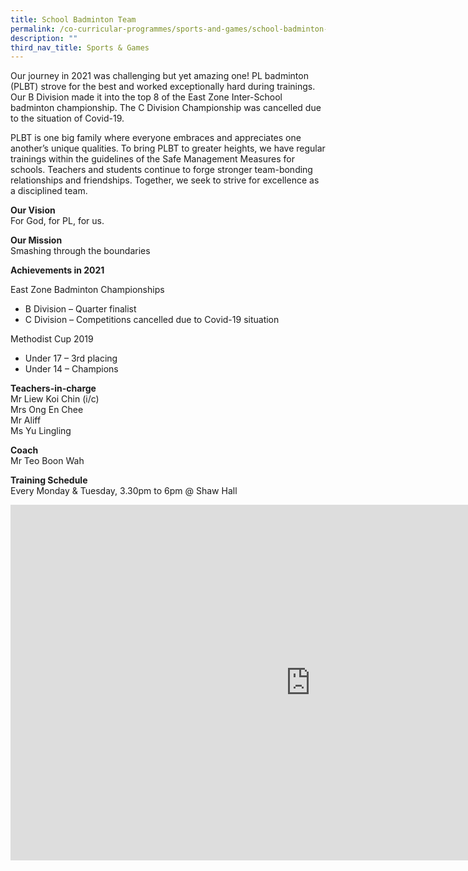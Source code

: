 ```yaml
---
title: School Badminton Team
permalink: /co-curricular-programmes/sports-and-games/school-badminton-team/
description: ""
third_nav_title: Sports & Games
---
```

Our journey in 2021 was challenging but yet amazing one! PL badminton (PLBT) strove for the best and worked exceptionally hard during trainings. Our B Division made it into the top 8 of the East Zone Inter-School badminton championship. The C Division Championship was cancelled due to the situation of Covid-19.  
  
PLBT is one big family where everyone embraces and appreciates one another’s unique qualities. To bring PLBT to greater heights, we have regular trainings within the guidelines of the Safe Management Measures for schools. Teachers and students continue to forge stronger team-bonding relationships and friendships. Together, we seek to strive for excellence as a disciplined team.  

  
**Our Vision**  <br>
For God, for PL, for us.  
  
**Our Mission**  <br>
Smashing through the boundaries  
  
**Achievements in 2021**  

East Zone Badminton Championships  

*   B Division – Quarter finalist
*   C Division – Competitions cancelled due to Covid-19 situation  
    

  
Methodist Cup 2019  

*   Under 17 – 3rd placing
*   Under 14 – Champions  
    

  
**Teachers-in-charge**  <br>
Mr Liew Koi Chin (i/c)  <br>
Mrs Ong En Chee <br>
Mr Aliff <br>
Ms Yu Lingling

  
**Coach**  
Mr Teo Boon Wah  

  
**Training Schedule**   <br>
Every Monday &amp; Tuesday, 3.30pm to 6pm @ Shaw Hall

<iframe allowfullscreen="true" height="569" width="960" frameborder="0" src="https://docs.google.com/presentation/d/e/2PACX-1vSu_10E_Pcx-ITcud7bTgSmgzn-CbAH8FDi-TFlYHdYpiA-pgqCnZMYlc3Wr-mfFM3HA7IXNnzhHgac/embed?start=true&amp;loop=true&amp;delayms=3000"></iframe>